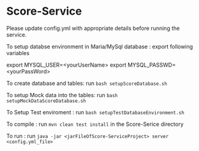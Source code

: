 # Score-Service

Please update config.yml with appropriate details before running the service.

To setup databse environment in Maria/MySql database : 
export following variables

export MYSQL_USER=\<yourUserName\>
export MYSQL_PASSWD=\<yourPassWord\>

To create database and tables:  run `bash setupScoreDatabase.sh`

To setup Mock data into the tables: run `bash setupMockDataScoreDatabase.sh`

To Setup Test enviroment : run `bash setupTestDatabaseEnvironment.sh`


To compile : run `mvn clean test install` in the Score-Serice directory

To run     : run `java -jar <jarFileOfScore-ServiceProject> server <config.yml_file>`

